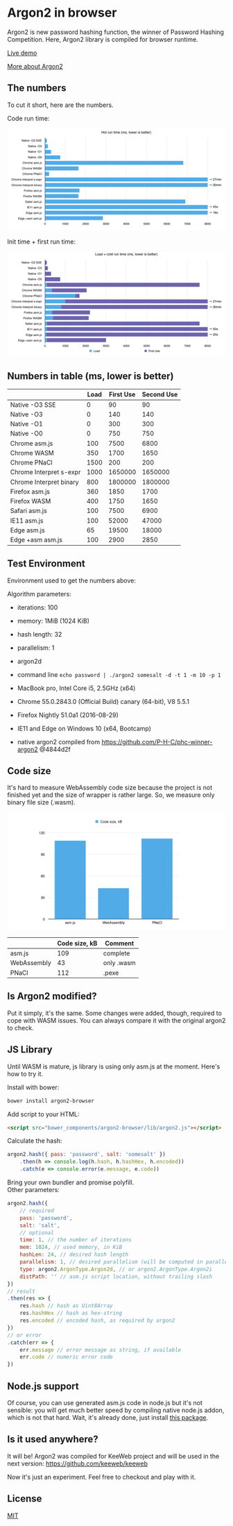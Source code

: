 # Argon2 in browser

Argon2 is new password hashing function, the winner of Password Hashing Competition. Here, Argon2 library is compiled for browser runtime.

[Live demo](https://antelle.github.io/argon2-browser)

[More about Argon2](https://github.com/P-H-C/phc-winner-argon2)

## The numbers

To cut it short, here are the numbers.

Code run time:

![hot run](img/hot-run.png)

Init time + first run time:

![load & first run](img/load-first.png)

## Numbers in table (ms, lower is better)

|                         | Load | First Use | Second Use |
|-------------------------|------|-----------|------------|
| Native -O3 SSE          | 0    | 90        | 90         |
| Native -O3              | 0    | 140       | 140        |
| Native -O1              | 0    | 300       | 300        |
| Native -O0              | 0    | 750       | 750        |
| Chrome asm.js           | 100  | 7500      | 6800       |
| Chrome WASM             | 350  | 1700      | 1650       |
| Chrome PNaCl            | 1500 | 200       | 200        |
| Chrome Interpret s-expr | 1000 | 1650000   | 1650000    |
| Chrome Interpret binary | 800  | 1800000   | 1800000    |
| Firefox asm.js          | 360  | 1850      | 1700       |
| Firefox WASM            | 400  | 1750      | 1650       |
| Safari asm.js           | 100  | 7500      | 6900       |
| IE11 asm.js             | 100  | 52000     | 47000      |
| Edge asm.js             | 65   | 19500     | 18000      |
| Edge +asm asm.js        | 100  | 2900      | 2850       |

## Test Environment

Environment used to get the numbers above:

Algorithm parameters:
- iterations: 100
- memory: 1MiB (1024 KiB)
- hash length: 32
- parallelism: 1
- argon2d
- command line `echo password | ./argon2 somesalt -d -t 1 -m 10 -p 1`

- MacBook pro, Intel Core i5, 2.5GHz (x64)
- Chrome 55.0.2843.0 (Official Build) canary (64-bit), V8 5.5.1
- Firefox Nightly 51.0a1 (2016-08-29)
- IE11 and Edge on Windows 10 (x64, Bootcamp)
- native argon2 compiled from https://github.com/P-H-C/phc-winner-argon2 @4844d2f

## Code size

It's hard to measure WebAssembly code size because the project is not finished yet and the size of wrapper is rather large. So, we measure only binary file size (.wasm).

![code size](img/code-size.png)

|             | Code size, kB | Comment    |
|-------------|---------------|------------|
| asm.js      | 109           | complete   |
| WebAssembly | 43            | only .wasm |
| PNaCl       | 112           | .pexe      |

## Is Argon2 modified?

Put it simply, it's the same. Some changes were added, though, required to cope with WASM issues. You can always compare it with the original argon2 to check.

## JS Library

Until WASM is mature, js library is using only asm.js at the moment. Here's how to try it.

Install with bower:
```bash
bower install argon2-browser
```

Add script to your HTML:
```html
<script src="bower_components/argon2-browser/lib/argon2.js"></script>
```

Calculate the hash:
```javascript
argon2.hash({ pass: 'password', salt: 'somesalt' })
    .then(h => console.log(h.hash, h.hashHex, h.encoded))
    .catch(e => console.error(e.message, e.code))
```

Bring your own bundler and promise polyfill.  
Other parameters:
```javascript
argon2.hash({
    // required
    pass: 'password',
    salt: 'salt',
    // optional
    time: 1, // the number of iterations
    mem: 1024, // used memory, in KiB
    hashLen: 24, // desired hash length
    parallelism: 1, // desired parallelism (will be computed in parallel only for PNaCl)
    type: argon2.ArgonType.Argon2d, // or argon2.ArgonType.Argon2i
    distPath: '' // asm.js script location, without trailing slash
})
// result
.then(res => {
    res.hash // hash as Uint8Array
    res.hashHex // hash as hex-string
    res.encoded // encoded hash, as required by argon2
})
// or error
.catch(err => {
    err.message // error message as string, if available
    err.code // numeric error code
})
```

## Node.js support

Of course, you can use generated asm.js code in node.js but it's not sensible: you will get much better speed by compiling native node.js addon, which is not that hard. Wait, it's already done, just install [this package](https://github.com/ranisalt/node-argon2).

## Is it used anywhere?

It will be! Argon2 was compiled for KeeWeb project and will be used in the next version: https://github.com/keeweb/keeweb

Now it's just an experiment. Feel free to checkout and play with it.

## License

[MIT](https://opensource.org/licenses/MIT)
